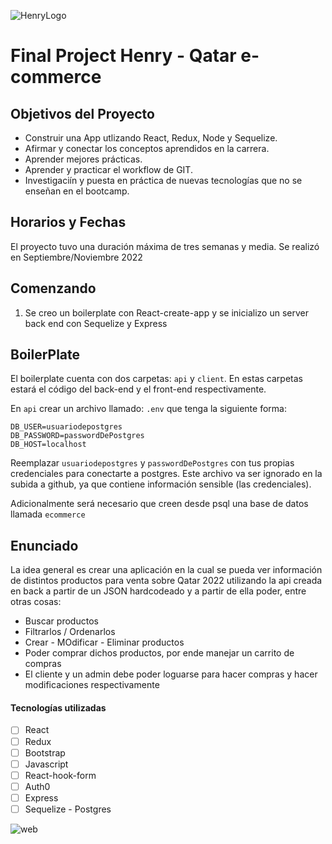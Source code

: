 ![HenryLogo](https://d31uz8lwfmyn8g.cloudfront.net/Assets/logo-henry-white-lg.png)

# Final Project Henry - Qatar e-commerce


## Objetivos del Proyecto

- Construir una App utlizando React, Redux, Node y Sequelize.
- Afirmar y conectar los conceptos aprendidos en la carrera.
- Aprender mejores prácticas.
- Aprender y practicar el workflow de GIT.
- Investigaciín y puesta en práctica de nuevas tecnologías que no se enseñan en el bootcamp.

## Horarios y Fechas

El proyecto tuvo una duración máxima de tres semanas y media. Se realizó en Septiembre/Noviembre 2022

## Comenzando

1. Se creo un boilerplate con React-create-app y se inicializo un server back end con Sequelize y Express


## BoilerPlate

El boilerplate cuenta con dos carpetas: `api` y `client`. En estas carpetas estará el código del back-end y el front-end respectivamente.

En `api` crear un archivo llamado: `.env` que tenga la siguiente forma:

```env
DB_USER=usuariodepostgres
DB_PASSWORD=passwordDePostgres
DB_HOST=localhost
```

Reemplazar `usuariodepostgres` y `passwordDePostgres` con tus propias credenciales para conectarte a postgres. Este archivo va ser ignorado en la subida a github, ya que contiene información sensible (las credenciales).

Adicionalmente será necesario que creen desde psql una base de datos llamada `ecommerce`



## Enunciado

La idea general es crear una aplicación en la cual se pueda ver información de  distintos productos para venta sobre Qatar 2022 utilizando la api creada en back a partir de un JSON hardcodeado y a partir de ella poder, entre otras cosas:

- Buscar productos
- Filtrarlos / Ordenarlos
- Crear - MOdificar - Eliminar productos
- Poder comprar dichos productos, por ende manejar un carrito de compras
- El cliente y un admin debe poder loguarse para hacer compras y hacer modificaciones respectivamente


#### Tecnologías utilizadas

- [ ] React
- [ ] Redux
- [ ] Bootstrap
- [ ] Javascript
- [ ] React-hook-form
- [ ] Auth0
- [ ] Express
- [ ] Sequelize - Postgres

![web](https://user-images.githubusercontent.com/88909356/200628592-8fbc0ea2-1545-4544-82a9-5460fa10c811.png)
